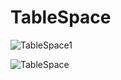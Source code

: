 # TableSpace


![TableSpace1](https://user-images.githubusercontent.com/33138839/94576701-a341e080-0243-11eb-9c1d-279a828f46a8.png)



![TableSpace](https://user-images.githubusercontent.com/33138839/94576712-a5a43a80-0243-11eb-8787-b6a494baf451.png)
